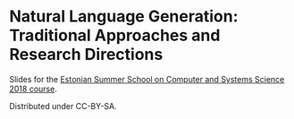 # Natural Language Generation: Traditional Approaches and Research Directions 

Slides for the [Estonian Summer School on Computer and Systems Science 2018 course](https://courses.cs.ut.ee/t/esscass2018/).

Distributed under CC-BY-SA.
